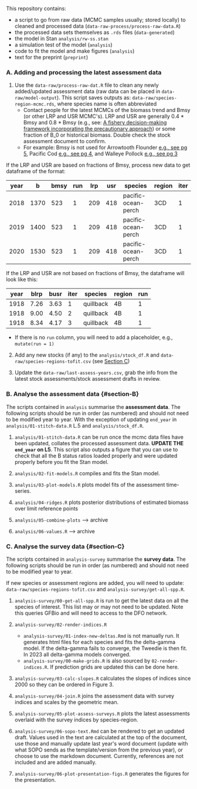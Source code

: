 This repository contains:

* a script to go from raw data (MCMC samples usually; stored locally) to cleaned and processed data (`data-raw-process/process-raw-data.R`)
* the processed data sets themselves as `.rds` files (`data-generated`)
* the model in Stan `analysis/rw-ss.stan`
* a simulation test of the model (`analysis`)
* code to fit the model and make figures (`analysis`)
* text for the preprint (`preprint`)

### A. Adding and processing the latest assessment data
1. Use the `data-raw/process-raw-dat.R` file to clean any newly added/updated assessment data (raw data can be placed in `data-raw/model-output`). This script saves outputs as: `data-raw/species-region-mcmc.rds`, where species name is often abbreviated 
    - Contact people for the latest MCMCs of the biomass trend and Bmsy (or other LRP and USR MCMC's). LRP and USR are generally 0.4 * Bmsy and 0.8 * Bmsy (e.g., see: [A fishery decision-making framework incorporating the precautionary approach](https://www.dfo-mpo.gc.ca/reports-rapports/regs/sff-cpd/precaution-eng.htm)) or some fraction of B_0 or historical biomass. Double check the stock assessment document to confirm. 
    - For example: Bmsy is not used for Arrowtooth Flounder [e.g., see pg 5](https://www.dfo-mpo.gc.ca/csas-sccs/Publications/SAR-AS/2023/2023_042-eng.pdf), Pacific Cod [e.g., see pg 4](https://publications.gc.ca/collections/collection_2021/mpo-dfo/fs70-7/Fs70-7-2021-002-eng.pdf), and Walleye Pollock [e.g., see pg 3](https://waves-vagues.dfo-mpo.gc.ca/library-bibliotheque/40987395.pdf)

If the LRP and USR are based on fractions of Bmsy, process new data to get dataframe of the format: 

| year | b    | bmsy | run | lrp | usr | species             | region | iter |
| ---- | ---- | ---- | --- | --- | --- | ------------------- | ------ | ---- |
| 2018 | 1370 | 523  | 1   | 209 | 418 | pacific-ocean-perch  | 3CD    | 1    |
| 2019 | 1400 | 523  | 1   | 209 | 418 | pacific-ocean-perch  | 3CD    | 1    |
| 2020 | 1530 | 523  | 1   | 209 | 418 | pacific-ocean-perch  | 3CD    | 1    |

If the LRP and USR are not based on fractions of Bmsy, the dataframe will look like this:

| year | blrp | busr | iter | species   | region | run |
| ---- | ---- | ---- | ---- | --------- | ------ | --- |
| 1918 | 7.26 | 3.63 | 1    | quillback | 4B     | 1   |
| 1918 | 9.00 | 4.50 | 2    | quillback | 4B     | 1   |
| 1918 | 8.34 | 4.17 | 3    | quillback | 4B     | 1   |


- If there is no `run` column, you will need to add a placeholder, e.g., `mutate(run = 1)`


2. Add any new stocks (if any) to the `analysis/stock_df.R` and `data-raw/species-regions-tofit.csv` (see [Section C](#section-C))

3. Update the `data-raw/last-assess-years.csv`, grab the info from the latest stock assessments/stock assessment drafts in review.


### B. Analyse the assessment data {#section-B}
The scripts contained in `analysis` summarise the **assessment data**. The following scripts should be run in order (as numbered) and should not need to be modified year to year. With the exception of updating `end_year` in `analysis/01-stitch-data.R` L.5 and `analysis/stock_df.R`.

1. `analysis/01-stitch-data.R` can be run once the mcmc data files have been updated, collates the processed assessment data. **UPDATE THE `end_year` on L5**. This script also outputs a figure that you can use to check that all the B status ratios loaded properly and were updated properly before you fit the Stan model.

2. `analysis/02-fit-models.R` compiles and fits the Stan model.

3. `analysis/03-plot-models.R` plots model fits of the assessment time-series.

4. `analysis/04-ridges.R` plots posterior distributions of estimated biomass over limit reference points

5. `analysis/05-combine-plots` --> archive

6. `analysis/06-values.R` --> archive

### C. Analyse the survey data {#section-C}
The scripts contained in `analysis-survey` summarise the **survey data**. The following scripts should be run in order (as numbered) and should not need to be modified year to year. 

If new species or assessment regions are added, you will need to update:
`data-raw/species-regions-tofit.csv` and `analysis-survey/get-all-spp.R`.

1. `analysis-survey/00-get-all-spp.R` is run to get the latest data on all the species of interest. This list may or may not need to be updated. Note this queries GFBio and will need to access to the DFO network.

2. `analysis-survey/02-render-indices.R` 
    - `analysis-survey/01-index-new-deltas.Rmd` is not manually run. It generates html files for each species and fits the delta-gamma model. If the delta-gamma fails to converge, the Tweedie is then fit. In 2023 all delta-gamma models converged. 
    - `analysis-survey/00-make-grids.R` is also sourced by `02-render-indices.R`. If prediction grids are updated this can be done here.

3. `analysis-survey/03-calc-slopes.R` calculates the slopes of indices since 2000 so they can be ordered in Figure 3.

4. `analysis-survey/04-join.R` joins the assessment data with survey indices and scales by the geometric mean.

5. `analysis-survey/05-plot-assess-surveys.R` plots the latest assessments overlaid with the survey indices by species-region. 

7. `analysis-survey/06-sopo-text.Rmd` can be rendered to get an updated draft. Values used in the text are calculated at the top of the document, use those and manually update last year's word document (update with what SOPO sends as the template/version from the previous year), or choose to use the markdown document. Currently, references are not included and are added manually. 

8. `analysis-survey/06-plot-presentation-figs.R` generates the figures for the presentation. 
